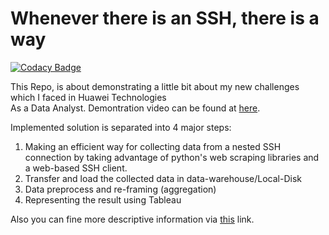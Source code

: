 # Whenever there is an SSH, there is a way

[![Codacy Badge](https://api.codacy.com/project/badge/Grade/b31e31c476ef4b8c880aaf6b75ec72a6)](https://app.codacy.com/app/AFZL95/Whenever-there-is-an-SSH-there-is-a-way?utm_source=github.com&utm_medium=referral&utm_content=AFZL95/Whenever-there-is-an-SSH-there-is-a-way&utm_campaign=Badge_Grade_Dashboard)

This Repo, is about demonstrating a little bit about my new challenges which I faced in Huawei Technologies <br> As a Data Analyst. Demontration video can be found at [here](https://youtu.be/CPJiGVyM63k).

Implemented solution is separated into 4 major steps:
1. Making an efficient way for collecting data from a nested SSH connection by taking advantage of python's web scraping libraries and a web-based SSH client.
2. Transfer and load the collected data in data-warehouse/Local-Disk
3. Data preprocess and re-framing (aggregation)
4. Representing the result using Tableau


Also you can fine more descriptive information via [this](https://faze.li/Blog/Whenever%20there%20is%20an%20SSH,%20there%20is%20a%20way.html) link.